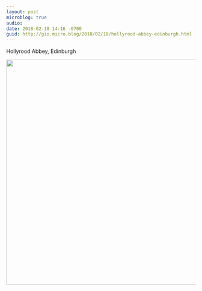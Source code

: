 ```yaml
---
layout: post
microblog: true
audio: 
date: 2018-02-18 14:16 -0700
guid: http://gio.micro.blog/2018/02/18/hollyrood-abbey-edinburgh.html
---
```

Hollyrood Abbey, Edinburgh 

<img src="http://microblog.stevegio.net/uploads/2018/8445f9dcbd.jpg" width="600" height="599" />
